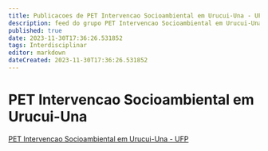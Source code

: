 ```yaml
---
title: Publicacoes de PET Intervencao Socioambiental em Urucui-Una - UFP
description: feed do grupo PET Intervencao Socioambiental em Urucui-Una - UFP
published: true
date: 2023-11-30T17:36:26.531852
tags: Interdisciplinar
editor: markdown
dateCreated: 2023-11-30T17:36:26.531852
---
```


# PET Intervencao Socioambiental em Urucui-Una
[PET Intervencao Socioambiental em Urucui-Una - UFP](/grupo/220PETIntervencaoSocioambientalemUrucuiUnaUFP.md)